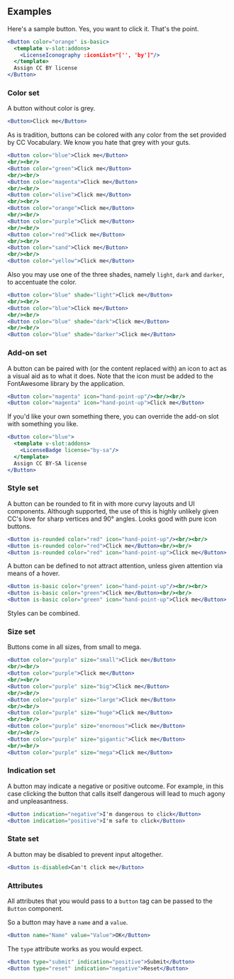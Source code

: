 ## Examples

Here's a sample button. Yes, you want to click it. That's the point.

```jsx { "props": { "className": "no-i18n" } }
<Button color="orange" is-basic>
  <template v-slot:addons>
    <LicenseIconography :iconList="['', 'by']"/>
  </template>
  Assign CC BY license
</Button>
```

### Color set

A button without color is grey.

```jsx { "props": { "className": "no-i18n" } }
<Button>Click me</Button>
```

As is tradition, buttons can be colored with any color from the set provided by
CC Vocabulary. We know you hate that grey with your guts.

```jsx { "props": { "className": "no-i18n" } }
<Button color="blue">Click me</Button>
<br/><br/>
<Button color="green">Click me</Button>
<br/><br/>
<Button color="magenta">Click me</Button>
<br/><br/>
<Button color="olive">Click me</Button>
<br/><br/>
<Button color="orange">Click me</Button>
<br/><br/>
<Button color="purple">Click me</Button>
<br/><br/>
<Button color="red">Click me</Button>
<br/><br/>
<Button color="sand">Click me</Button>
<br/><br/>
<Button color="yellow">Click me</Button>
```

Also you may use one of the three shades, namely `light`, `dark` and `darker`, 
to accentuate the color.

```jsx { "props": { "className": "no-i18n" } }
<Button color="blue" shade="light">Click me</Button>
<br/><br/>
<Button color="blue">Click me</Button>
<br/><br/>
<Button color="blue" shade="dark">Click me</Button>
<br/><br/>
<Button color="blue" shade="darker">Click me</Button>
```

### Add-on set

A button can be paired with (or the content replaced with) an icon to act as a 
visual aid as to what it does. Note that the icon must be added to the 
FontAwesome library by the application.

```jsx { "props": { "className": "no-i18n" } }
<Button color="magenta" icon="hand-point-up"/><br/><br/>
<Button color="magenta" icon="hand-point-up">Click me</Button>
```

If you'd like your own something there, you can override the add-on slot with 
something you like.

```jsx { "props": { "className": "no-i18n" } }
<Button color="blue">
  <template v-slot:addons>
    <LicenseBadge license="by-sa"/>
  </template>
  Assign CC BY-SA license
</Button>
```

### Style set

A button can be rounded to fit in with more curvy layouts and UI components. 
Although supported, the use of this is highly unlikely given CC's love for 
sharp vertices and 90° angles. Looks good with pure icon buttons.

```jsx { "props": { "className": "no-i18n" } }
<Button is-rounded color="red" icon="hand-point-up"/><br/><br/>
<Button is-rounded color="red">Click me</Button><br/><br/>
<Button is-rounded color="red" icon="hand-point-up">Click me</Button>
```

A button can be defined to not attract attention, unless given attention via 
means of a hover.

```jsx { "props": { "className": "no-i18n" } }
<Button is-basic color="green" icon="hand-point-up"/><br/><br/>
<Button is-basic color="green">Click me</Button><br/><br/>
<Button is-basic color="green" icon="hand-point-up">Click me</Button>
```

Styles can be combined.

### Size set

Buttons come in all sizes, from small to mega.

```jsx { "props": { "className": "no-i18n" } }
<Button color="purple" size="small">Click me</Button>
<br/><br/>
<Button color="purple">Click me</Button>
<br/><br/>
<Button color="purple" size="big">Click me</Button>
<br/><br/>
<Button color="purple" size="large">Click me</Button>
<br/><br/>
<Button color="purple" size="huge">Click me</Button>
<br/><br/>
<Button color="purple" size="enormous">Click me</Button>
<br/><br/>
<Button color="purple" size="gigantic">Click me</Button>
<br/><br/>
<Button color="purple" size="mega">Click me</Button>
```

### Indication set

A button may indicate a negative or positive outcome. For example, in this case
clicking the button that calls itself dangerous will lead to much agony and 
unpleasantness.

```jsx { "props": { "className": "no-i18n" } }
<Button indication="negative">I'm dangerous to click</Button>
<Button indication="positive">I'm safe to click</Button>
```

### State set

A button may be disabled to prevent input altogether.

```jsx { "props": { "className": "no-i18n" } }
<Button is-disabled>Can't click me</Button>
```

### Attributes

All attributes that you would pass to a `button` tag can be passed to the 
`Button` component.

So a button may have a `name` and a `value`.

```jsx { "props": { "className": "no-i18n" } }
<Button name="Name" value="Value">OK</Button>
```

The `type` attribute works as you would expect.

```jsx { "props": { "className": "no-i18n" } }
<Button type="submit" indication="positive">Submit</Button>
<Button type="reset" indication="negative">Reset</Button>
```
